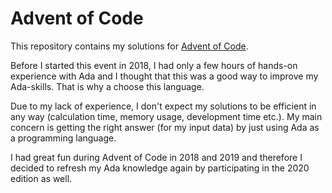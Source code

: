 # Advent of Code

This repository contains my solutions for [Advent of Code](https://adventofcode.com).

Before I started this event in 2018, I had only a few hours of hands-on experience with Ada and I thought that this was a good way to improve my Ada-skills. That is why a choose this language.

Due to my lack of experience, I don't expect my solutions to be efficient in any way (calculation time, memory usage, development time etc.). My main concern is getting the right answer (for my input data) by just using Ada as a programming language.

I had great fun during Advent of Code in 2018 and 2019 and therefore I decided to refresh my Ada knowledge again by participating in the 2020 edition as well.
